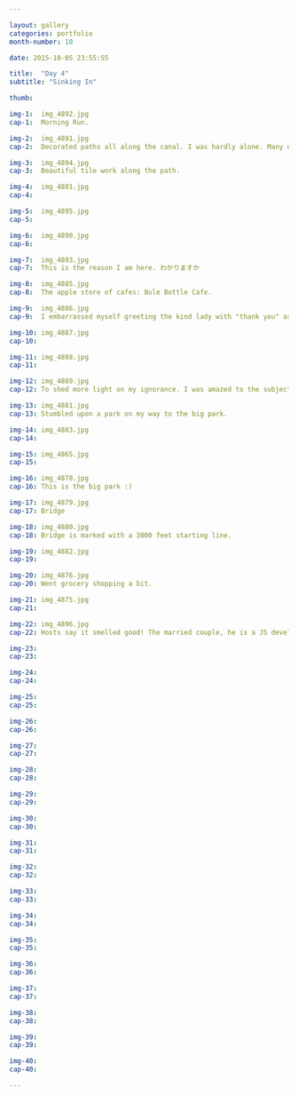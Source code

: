 ```yaml
---

layout: gallery
categories: portfolio
month-number: 10

date: 2015-10-05 23:55:55

title:  "Day 4"
subtitle: "Sinking In"

thumb:	

img-1:	img_4892.jpg
cap-1:	Morning Run. 

img-2:	img_4891.jpg
cap-2:	Decorated paths all along the canal. I was hardly alone. Many others running or walking their dogs (most with cute little coats).

img-3:	img_4894.jpg
cap-3: 	Beautiful tile work along the path.

img-4:	img_4801.jpg
cap-4:	

img-5:	img_4895.jpg
cap-5:	

img-6:	img_4890.jpg
cap-6:	

img-7:	img_4893.jpg
cap-7:	This is the reason I am here. わかりますか

img-8:	img_4885.jpg
cap-8:	The apple store of cafes: Bule Bottle Cafe.

img-9:	img_4886.jpg
cap-9:	I embarrassed myself greeting the kind lady with "thank you" as opposed to "hello". 

img-10:	img_4887.jpg
cap-10: 

img-11:	img_4888.jpg
cap-11:	

img-12:	img_4889.jpg
cap-12:	To shed more light on my ignorance. I was amazed to the subject array of work done. Most of which I would've never thought of, simply by a lack of knowledge on the world and its sometimes unfortunate intricacies. It's nice to see sincere work with the aim to improve the world, one project at a time. 

img-13:	img_4881.jpg
cap-13:	Stumbled upon a park on my way to the big park. 

img-14:	img_4883.jpg
cap-14:	

img-15:	img_4865.jpg
cap-15:	

img-16:	img_4878.jpg
cap-16:	This is the big park :)

img-17:	img_4879.jpg
cap-17:	Bridge 

img-18:	img_4880.jpg
cap-18:	Bridge is marked with a 3000 feet starting line.

img-19:	img_4882.jpg
cap-19:	

img-20:	img_4876.jpg
cap-20:	Went grocery shopping a bit.

img-21:	img_4875.jpg
cap-21:	

img-22:	img_4896.jpg
cap-22:	Hosts say it smelled good! The married couple, he is a JS developer and she is an artist/designer. 

img-23:	
cap-23:	

img-24:	
cap-24:	

img-25:	
cap-25:	

img-26:	
cap-26:	

img-27:	
cap-27:	

img-28:	
cap-28:	

img-29:	
cap-29:	

img-30:	
cap-30:	

img-31:	
cap-31:	

img-32:	
cap-32:	

img-33:	
cap-33:	

img-34:	
cap-34:	

img-35:	
cap-35:	

img-36:	
cap-36:	

img-37:	
cap-37:	

img-38:	
cap-38:	

img-39:	
cap-39:	

img-40:	
cap-40:	

---
```




